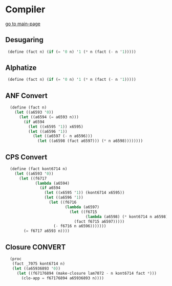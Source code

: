 # Compiler

[go to main-page](../docs.md)

## Desugaring

```scheme
 (define (fact n) (if (= '0 n) '1 (* n (fact (- n '1)))))
```

## Alphatize

```scheme
 (define (fact n) (if (= '0 n) '1 (* n (fact (- n '1)))))
```

## ANF Convert

```scheme
  (define (fact n)
    (let ((a6593 '0))
      (let ((a6594 (= a6593 n)))
        (if a6594
          (let ((x6595 '1)) x6595)
          (let ((a6596 '1))
            (let ((a6597 (- n a6596)))
              (let ((a6598 (fact a6597))) (* n a6598))))))))
```

## CPS Convert

```scheme
  (define (fact kont6714 n)
    (let ((a6593 '0))
      (let ((f6717
             (lambda (a6594)
               (if a6594
                 (let ((x6595 '1)) (kont6714 x6595))
                 (let ((a6596 '1))
                   (let ((f6716
                          (lambda (a6597)
                            (let ((f6715
                                   (lambda (a6598) (* kont6714 n a6598))))
                              (fact f6715 a6597)))))
                     (- f6716 n a6596)))))))
        (= f6717 a6593 n))))
```
## Closure CONVERT

```scheme
  (proc
   (fact _7075 kont6714 n)
   (let ((a65936893 '0))
     (let ((f67176894 (make-closure lam7072 - n kont6714 fact *)))
       (clo-app = f67176894 a65936893 n))))
```